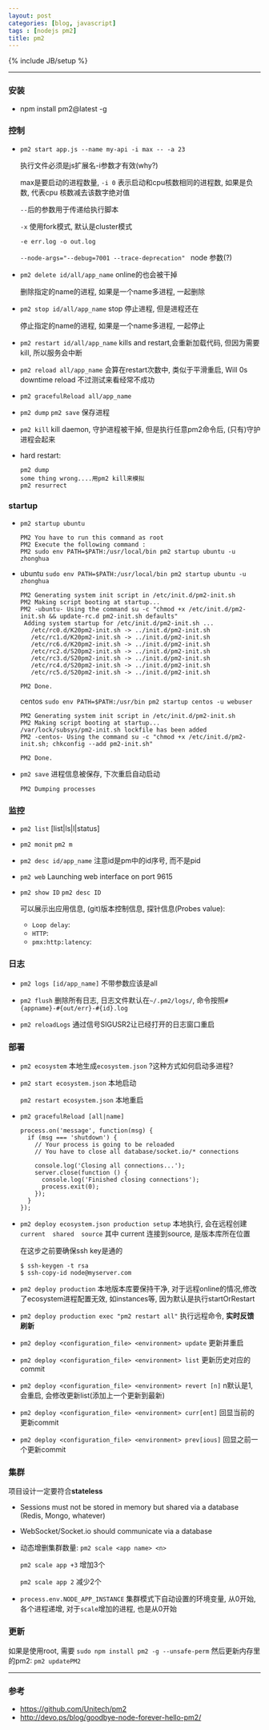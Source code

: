 ```yaml
---
layout: post
categories: [blog, javascript]
tags : [nodejs pm2]
title: pm2
---
```

{% include JB/setup %}

---

### 安装

* npm install pm2@latest -g

### 控制

* `pm2 start app.js --name my-api -i max -- -a 23 `

  执行文件必须是js扩展名-i参数才有效(why?)

  max是要启动的进程数量, `-i 0` 表示启动和cpu核数相同的进程数, 如果是负数, 代表cpu 核数减去该数字绝对值

  `--`后的参数用于传递给执行脚本

  `-x` 使用fork模式, 默认是cluster模式

  `-e err.log -o out.log`

  `--node-args="--debug=7001 --trace-deprecation" ` node 参数(?)

* `pm2 delete id/all/app_name`  online的也会被干掉

  删除指定的name的进程, 如果是一个name多进程, 一起删除

* `pm2 stop id/all/app_name` stop 停止进程, 但是进程还在

  停止指定的name的进程, 如果是一个name多进程, 一起停止

* `pm2 restart id/all/app_name` kills and restart,会重新加载代码, 但因为需要kill, 所以服务会中断

* `pm2 reload all/app_name` 会算在restart次数中, 类似于平滑重启, Will 0s downtime reload 不过测试来看经常不成功

* `pm2 gracefulReload all/app_name`

* `pm2 dump` `pm2 save` 保存进程

* `pm2 kill` kill daemon, 守护进程被干掉, 但是执行任意pm2命令后, (只有)守护进程会起来

* hard restart:

      pm2 dump
      some thing wrong....用pm2 kill来模拟
      pm2 resurrect


### startup

* `pm2 startup ubuntu`

      PM2 You have to run this command as root
      PM2 Execute the following command :
      PM2 sudo env PATH=$PATH:/usr/local/bin pm2 startup ubuntu -u zhonghua

* ubuntu `sudo env PATH=$PATH:/usr/local/bin pm2 startup ubuntu -u zhonghua`

      PM2 Generating system init script in /etc/init.d/pm2-init.sh
      PM2 Making script booting at startup...
      PM2 -ubuntu- Using the command su -c "chmod +x /etc/init.d/pm2-init.sh && update-rc.d pm2-init.sh defaults"
       Adding system startup for /etc/init.d/pm2-init.sh ...
         /etc/rc0.d/K20pm2-init.sh -> ../init.d/pm2-init.sh
         /etc/rc1.d/K20pm2-init.sh -> ../init.d/pm2-init.sh
         /etc/rc6.d/K20pm2-init.sh -> ../init.d/pm2-init.sh
         /etc/rc2.d/S20pm2-init.sh -> ../init.d/pm2-init.sh
         /etc/rc3.d/S20pm2-init.sh -> ../init.d/pm2-init.sh
         /etc/rc4.d/S20pm2-init.sh -> ../init.d/pm2-init.sh
         /etc/rc5.d/S20pm2-init.sh -> ../init.d/pm2-init.sh

      PM2 Done.


  centos `sudo env PATH=$PATH:/usr/bin pm2 startup centos -u webuser`

      PM2 Generating system init script in /etc/init.d/pm2-init.sh
      PM2 Making script booting at startup...
      /var/lock/subsys/pm2-init.sh lockfile has been added
      PM2 -centos- Using the command su -c "chmod +x /etc/init.d/pm2-init.sh; chkconfig --add pm2-init.sh"

      PM2 Done.


* `pm2 save` 进程信息被保存, 下次重启自动启动

      PM2 Dumping processes

### 监控

* `pm2 list` [list|ls|l|status]

* `pm2 monit` `pm2 m`

* `pm2 desc id/app_name` 注意id是pm中的id序号, 而不是pid

* `pm2 web` Launching web interface on port 9615

* `pm2 show ID` `pm2 desc ID`

  可以展示出应用信息, (git)版本控制信息, 探针信息(Probes value):

  * `Loop delay`:
  * `HTTP`:
  * `pmx:http:latency`:

### 日志

* `pm2 logs [id/app_name]` 不带参数应该是all

* `pm2 flush` 删除所有日志, 日志文件默认在`~/.pm2/logs/`, 命令按照`#{appname}-#{out/err}-#{id}.log`

* `pm2 reloadLogs` 通过信号SIGUSR2让已经打开的日志窗口重启

### 部署

* `pm2 ecosystem` 本地生成`ecosystem.json` ?这种方式如何启动多进程?

* `pm2 start ecosystem.json` 本地启动

  `pm2 restart ecosystem.json` 本地重启

* `pm2 gracefulReload [all|name]`

      process.on('message', function(msg) {
        if (msg === 'shutdown') {
          // Your process is going to be reloaded
          // You have to close all database/socket.io/* connections

          console.log('Closing all connections...');
          server.close(function () {
            console.log('Finished closing connections');
            process.exit(0);
          });
        }
      });

* `pm2 deploy ecosystem.json production setup` 本地执行, 会在远程创建`current  shared  source` 其中 current 连接到source, 是版本库所在位置

  在这步之前要确保ssh key是通的

      $ ssh-keygen -t rsa
      $ ssh-copy-id node@myserver.com

* `pm2 deploy production` 本地版本库要保持干净, 对于远程online的情况,修改了ecosystem进程配置无效, 如instances等, 因为默认是执行startOrRestart

* `pm2 deploy production exec "pm2 restart all"` 执行远程命令, **实时反馈刷新**

* `pm2 deploy <configuration_file> <environment> update` 更新并重启

* `pm2 deploy <configuration_file> <environment> list` 更新历史对应的commit

* `pm2 deploy <configuration_file> <environment> revert [n]` n默认是1, 会重启, 会修改更新list(添加上一个更新到最新)

* `pm2 deploy <configuration_file> <environment> curr[ent]` 回显当前的更新commit

* `pm2 deploy <configuration_file> <environment> prev[ious]` 回显之前一个更新commit

### 集群

项目设计一定要符合**stateless**

* Sessions must not be stored in memory but shared via a database (Redis, Mongo, whatever)
* WebSocket/Socket.io should communicate via a database

* 动态增删集群数量: `pm2 scale <app name> <n>`

  `pm2 scale app +3` 增加3个

  `pm2 scale app 2`  减少2个

* `process.env.NODE_APP_INSTANCE` 集群模式下自动设置的环境变量, 从0开始, 各个进程递增, 对于`scale`增加的进程, 也是从0开始


### 更新

如果是使用root, 需要 `sudo npm install pm2 -g --unsafe-perm` 
然后更新内存里的pm2: `pm2 updatePM2`

---

### 参考

* <https://github.com/Unitech/pm2>
* <http://devo.ps/blog/goodbye-node-forever-hello-pm2/>
